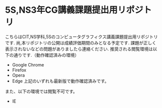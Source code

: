 # 5S,NS3年CG講義課題提出用リポジトリ
こちらはCIT,NS学科,5Sのコンピュータグラフィクス講義課題提出用リポジトリです. 尚,本リポジトリの公開は成績評価期間のみとなる予定です. 課題が正しく表示されないなどの問題がありましたら連絡ください. 推奨される閲覧環境は以下の通りです.（動作確認済みの環境）

* Google Chrome
* Firefox
* Opera
* Edge
上記のいずれも最新版で動作確認済みです。

また、以下の環境では閲覧不可です。

* IE
